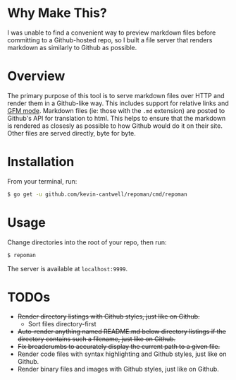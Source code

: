 # Why Make This?

I was unable to find a convenient way to preview markdown files before committing to a Github-hosted repo, so I built a file server that renders markdown as similarly to Github as possible.

# Overview

The primary purpose of this tool is to serve markdown files over HTTP and render them in a Github-like way. This includes support for relative links and [GFM mode](https://developer.github.com/v3/markdown/#render-an-arbitrary-markdown-document). Markdown files (ie: those with the `.md` extension) are posted to Github's API for translation to html. This helps to ensure that the markdown is rendered as closesly as possible to how Github would do it on their site. Other files are served directly, byte for byte. 

# Installation

From your terminal, run:

```bash
$ go get -u github.com/kevin-cantwell/repoman/cmd/repoman
```

# Usage

Change directories into the root of your repo, then run:

```bash
$ repoman
```

The server is available at `localhost:9999`.

# TODOs

* ~~Render directory listings with Github styles, just like on Github.~~
  * Sort files directory-first
* ~~Auto-render anything named README.md below directory listings if the directory contains such a filename, just like on Github.~~
* ~~Fix breadcrumbs to accurately display the current path to a given file.~~
* Render code files with syntax highlighting and Github styles, just like on Github.
* Render binary files and images with Github styles, just like on Github.